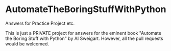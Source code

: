 # AutomateTheBoringStuffWithPython
Answers for Practice Project etc.

 This is just a PRIVATE project for answers for the eminent book "Automate the Boring Stuff with Python" by AI Sweigart.
 However, all the pull requests would be welcomed.
